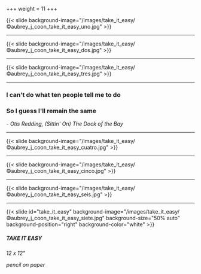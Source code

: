 +++
weight = 11
+++

{{< slide background-image="/images/take_it_easy/©aubrey_j_coon_take_it_easy_uno.jpg" >}}

---

{{< slide background-image="/images/take_it_easy/©aubrey_j_coon_take_it_easy_dos.jpg" >}}

---

{{< slide background-image="/images/take_it_easy/©aubrey_j_coon_take_it_easy_tres.jpg" >}}

---

### I can't do what ten people tell me to do
### So I guess I'll remain the same

*- Otis Redding, (Sittin' On) The Dock of the Bay*

---

{{< slide background-image="/images/take_it_easy/©aubrey_j_coon_take_it_easy_cuatro.jpg" >}}

---

{{< slide background-image="/images/take_it_easy/©aubrey_j_coon_take_it_easy_cinco.jpg" >}}

---

{{< slide background-image="/images/take_it_easy/©aubrey_j_coon_take_it_easy_seis.jpg" >}}

---

{{< slide id="take_it_easy" background-image="/images/take_it_easy/©aubrey_j_coon_take_it_easy_siete.jpg" background-size="50% auto" background-position="right" background-color="white" >}}

##### TAKE IT EASY

*12 x 12"*

*pencil on paper*
